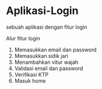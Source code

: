 # Aplikasi-Login
sebuah aplikasi dengan fitur login

Alur fitur login
1. Memasukkan email dan password
2. Memasukkan sidik jari
3. Menambahkan vitur wajah
4. Validasi email dan password
5. Verifikasi KTP
6. Masuk home

